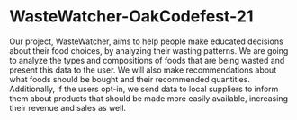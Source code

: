 # WasteWatcher-OakCodefest-21
Our project, WasteWatcher, aims to help people make educated decisions about their food choices, by analyzing their wasting patterns. We are going to analyze the types and compositions of foods that are being wasted and  present this data to the user. We will also make recommendations about what foods should be bought and their recommended quantities. Additionally, if the users opt-in, we send data to local suppliers to inform them about products that should be made more easily available, increasing their revenue and sales as well.
